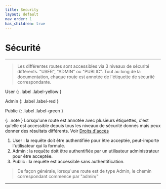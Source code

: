 ```yaml
---
title: Security
layout: default
nav_order: 1
has_children: true
---
```


# Sécurité
----

> Les différentes routes sont accessibles via 3 niveaux de sécurité différents. "USER", "ADMIN" ou "PUBLIC". Tout au long de la documentation, chaque route est annotée de l'étiquette de sécurité correspondante.

User
{: .label .label-yellow }

Admin
{: .label .label-red }

Public
{: .label .label-green }

{: .note }
Lorsqu'une route est annotée avec plusieurs étiquettes, c'est qu'elle est accessible depuis tous les niveaux de sécurité donnés mais peux donner des résultats différents. Voir [Droits d'accès]

1. User : la requête doit être authentifiée pour être acceptée, peut-importe l'utilisateur qui la formule.
1. Admin : la requête doit être authentifiée par un utilisateur administrateur pour être acceptée.
1. Public : la requête est accessible sans authentification.

> De façon générale, lorsqu'une route est de type Admin, le chemin correspondant commence par "admin/"


----

[Droits d'accès]: #droits-daccès
[User]: user/index.html
[get-all]: #get-all
[get-one]: #get-one
[create-one]: #create-one
[update-one]: #update-one
[delete-one]: #delete-one